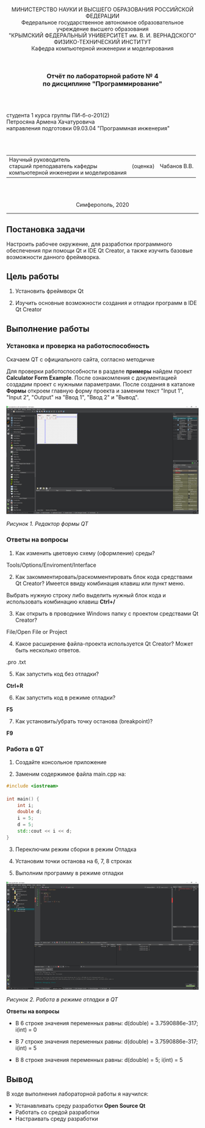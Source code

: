 <p align="center">МИНИСТЕРСТВО НАУКИ  И ВЫСШЕГО ОБРАЗОВАНИЯ РОССИЙСКОЙ ФЕДЕРАЦИИ<br>
Федеральное государственное автономное образовательное учреждение высшего образования<br>
"КРЫМСКИЙ ФЕДЕРАЛЬНЫЙ УНИВЕРСИТЕТ им. В. И. ВЕРНАДСКОГО"<br>
ФИЗИКО-ТЕХНИЧЕСКИЙ ИНСТИТУТ<br>
Кафедра компьютерной инженерии и моделирования</p>
<br>
<h3 align="center">Отчёт по лабораторной работе № 4<br> по дисциплине "Программирование"</h3>

<br><br>

<p>студента 1 курса группы ПИ-б-о-201(2)<br>
Петросяна Армена Хачатуровича<br>
направления подготовки 09.03.04 "Программная инженерия"</p>

<br><br>
<table>
<tr><td>Научный руководитель<br> старший преподаватель кафедры<br> компьютерной инженерии и моделирования</td>
<td>(оценка)</td>
<td>Чабанов В.В.</td>
</tr>
</table>
<br><br>

<p align="center">Симферополь, 2020</p>
<hr>

## Постановка задачи

Настроить рабочее окружение, для разработки программного обеспечения при помощи Qt и IDE Qt Creator, а также изучить базовые возможности данного фреймворка.

## Цель работы

1. Установить фреймворк Qt

2. Изучить основные возможности создания и отладки программ в IDE Qt Creator

## Выполнение работы

### Установка и проверка на работоспособность

Скачаем QT с официального сайта, согласно методичке

Для проверки работоспособности в разделе **примеры** найдем проект **Calculator Form Example**. После ознакомления с документацией создадим проект с нужными параметрами.
После создания в каталоке **Формы** откроем главную форму проекта и заменим текст "Input 1", "Input 2", "Output" на "Ввод 1", "Ввод 2" и "Вывод".

![](./img/img_1.jpg)

*Рисунок 1. Редактор формы QT*

### Ответы на вопросы

1. Как изменить цветовую схему (оформление) среды?

Tools/Options/Enviroment/Interface

2. Как закомментировать/раскомментировать блок кода средствами Qt Creator? Имеется ввиду комбинация клавиш или пункт меню.

Выбрать нужную строку либо выделить нужный блок кода и использовать комбинацию клавиш **Ctrl+/**

3. Как открыть в проводнике Windows папку с проектом средствами Qt Creator?

File/Open File or Project

4. Какое расширение файла-проекта используется Qt Creator? Может быть несколько ответов.

.pro .txt

5. Как запустить код без отладки?

**Ctrl+R**

6. Как запустить код в режиме отладки?

**F5**

7. Как установить/убрать точку останова (breakpoint)?

**F9**

### Работа в QT

1. Создайте консольное приложение

2. Заменим содержимое файла main.cpp на:

```c++
#include <iostream>
 
int main() {
    int i;
    double d;
    i = 5;
    d = 5;
    std::cout << i << d;
}
```

3. Переключим режим сборки в режим Отладка

4. Установим точки останова на 6, 7, 8 строках

5. Выполним программу в режиме отладки

![](./img/img_2.jpg)

*Рисунок 2. Работа в режиме отладки в QT*

**Ответы на вопросы**

- В 6 строке значения переменных равны: d(double) = 3.7590886e-317; i(int) = 0

- В 7 строке значения переменных равны: d(double) = 3.7590886e-317; i(int) = 5

- В 8 строке значения переменных равны: d(double) = 5; i(int) = 5

## Вывод

В ходе выполнения лабораторной работы я научился:

- Устанавливать среду разработки **Open Source Qt**
- Работать со средой разработки
- Настраивать среду разработки